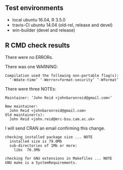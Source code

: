 ## Test environments
* local ubuntu 16.04, R 3.5.0
* travis-CI ubuntu 14.04 (old-rel, release and devel)
* win-builder (devel and release)


## R CMD check results
There were no ERRORs.

There was one WARNING:

```
Compilation used the following non-portable flag(s):
  ‘-Wdate-time’ ‘-Werror=format-security’ ‘-Wformat’
```


There were three NOTEs:

```
Maintainer: ‘John Reid <johnbaronreid@gmail.com>’

New maintainer:
  John Reid <johnbaronreid@gmail.com>
Old maintainer(s):
  John Reid <john.reid@mrc-bsu.cam.ac.uk>
```
I will send CRAN an email confirming this change.

```
checking installed package size ... NOTE
  installed size is 79.0Mb
  sub-directories of 1Mb or more:
    libs  76.3Mb
```

```
checking for GNU extensions in Makefiles ... NOTE
GNU make is a SystemRequirements.
```
